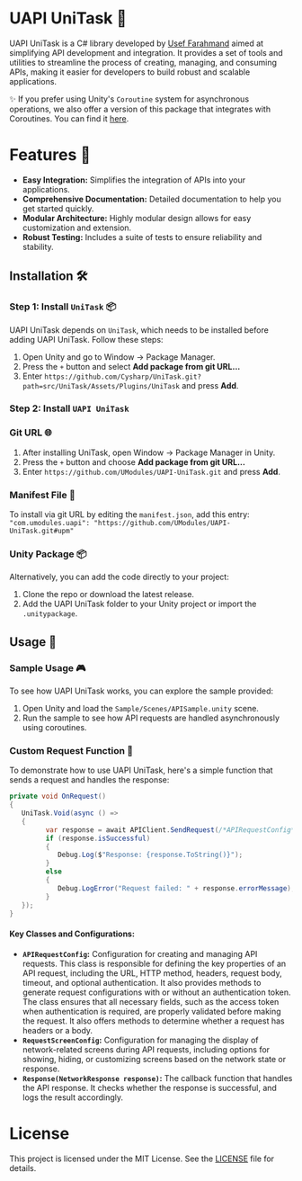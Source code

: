 # UAPI UniTask 🚀
UAPI UniTask is a C# library developed by [Usef Farahmand](https://github.com/UsefFarahmand) aimed at simplifying API development and integration. It provides a set of tools and utilities to streamline the process of creating, managing, and consuming APIs, making it easier for developers to build robust and scalable applications.

✨ If you prefer using Unity's `Coroutine` system for asynchronous operations, we also offer a version of this package that integrates with Coroutines. You can find it [here](https://github.com/UModules/UAPI-Coroutine).

# Features 🌟
* **Easy Integration:** Simplifies the integration of APIs into your applications.
* **Comprehensive Documentation:** Detailed documentation to help you get started quickly.
* **Modular Architecture:** Highly modular design allows for easy customization and extension.
* **Robust Testing:** Includes a suite of tests to ensure reliability and stability.

## Installation 🛠️
### Step 1: Install `UniTask` 📦
UAPI UniTask depends on `UniTask`, which needs to be installed before adding UAPI UniTask. Follow these steps:
1. Open Unity and go to Window -> Package Manager.
2. Press the `+` button and select **Add package from git URL...**
3. Enter `https://github.com/Cysharp/UniTask.git?path=src/UniTask/Assets/Plugins/UniTask` and press **Add**.

### Step 2: Install `UAPI UniTask`
### Git URL 🌐
1. After installing UniTask, open Window -> Package Manager in Unity.
2. Press the `+` button and choose **Add package from git URL...**
3. Enter `https://github.com/UModules/UAPI-UniTask.git` and press **Add**.

### Manifest File 📄
To install via git URL by editing the `manifest.json`, add this entry:
```"com.umodules.uapi": "https://github.com/UModules/UAPI-UniTask.git#upm"```

### Unity Package 📦
Alternatively, you can add the code directly to your project:
1. Clone the repo or download the latest release.
2. Add the UAPI UniTask folder to your Unity project or import the `.unitypackage`.

## Usage 📖
### Sample Usage 🎮
To see how UAPI UniTask works, you can explore the sample provided:
1. Open Unity and load the `Sample/Scenes/APISample.unity` scene.
2. Run the sample to see how API requests are handled asynchronously using coroutines.

### Custom Request Function 🔧
To demonstrate how to use UAPI UniTask, here's a simple function that sends a request and handles the response:
```C#
private void OnRequest()
{
   UniTask.Void(async () =>
   {
         var response = await APIClient.SendRequest(/*APIRequestConfig*/, /*RequestScreenConfig*/);
         if (response.isSuccessful)
         {
            Debug.Log($"Response: {response.ToString()}");
         }
         else
         {
            Debug.LogError("Request failed: " + response.errorMessage);
         }
   });
}
```
#### Key Classes and Configurations:
- **`APIRequestConfig`:** Configuration for creating and managing API requests. This class is responsible for defining the key properties of an API request, including the URL, HTTP method, headers, request body, timeout, and optional authentication. It also provides methods to generate request configurations with or without an authentication token. The class ensures that all necessary fields, such as the access token when authentication is required, are properly validated before making the request. It also offers methods to determine whether a request has headers or a body.
- **`RequestScreenConfig`:** Configuration for managing the display of network-related screens during API requests, including options for showing, hiding, or customizing screens based on the network state or response.
- **`Response(NetworkResponse response)`:** The callback function that handles the API response. It checks whether the response is successful, and logs the result accordingly.

# License
This project is licensed under the MIT License. See the [LICENSE](https://github.com/UModules/UAPI-UniTask/blob/main/LICENSE) file for details.
